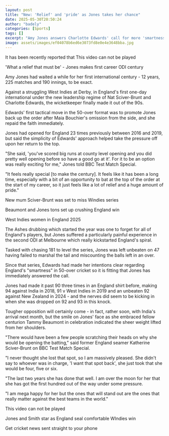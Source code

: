 ```yaml
---
layout: post
title: "New: 'Relief' and 'pride' as Jones takes her chance"
date: 2025-05-30T20:50:24
author: "badely"
categories: [Sports]
tags: []
excerpt: "Amy Jones answers Charlotte Edwards' call for more 'smartness' in 50-over cricket at the first time of asking with her first international century aft"
image: assets/images/ef04078b6ed6e3073fd8e0e4e3648bba.jpg
---
```


It has been recently reported that This video can not be played

'What a relief that must be' - Jones makes first career ODI century

Amy Jones had waited a while for her first international century - 12 years, 225 matches and 190 innings, to be exact. 

Against a struggling West Indies at Derby, in England's first one-day international under the new leadership regime of Nat Sciver-Brunt and Charlotte Edwards, the wicketkeeper finally made it out of the 90s. 

Edwards' first tactical move in the 50-over format was to promote Jones back up the order after Maia Bouchier's omission from the side, and she repaid the faith immediately. 

Jones had opened for England 23 times previously between 2016 and 2019, but said the simplicity of Edwards' approach helped take the pressure off upon her return to the top.

"She said, 'you've scored big runs at county level opening and you did pretty well opening before so have a good go at it'. For it to be an option was really exciting for me," Jones told BBC Test Match Special. 

"It feels really special [to make the century]. It feels like it has been a long time, especially with a bit of an opportunity to bat at the top of the order at the start of my career, so it just feels like a lot of relief and a huge amount of pride."

New mum Sciver-Brunt was set to miss Windies series

Beaumont and Jones tons set up crushing England win

West Indies women in England 2025

The Ashes drubbing which started the year was one to forget for all of England's players, but Jones suffered a particularly painful experience in the second ODI at Melbourne which really kickstarted England's spiral.

Tasked with chasing 181 to level the series, Jones was left unbeaten on 47 having failed to marshal the tail and miscounting the balls left in an over. 

Since that series, Edwards had made her intentions clear regarding England's "smartness" in 50-over cricket so it is fitting that Jones has immediately answered the call.

Jones had made it past 90 three times in an England shirt before, making 94 against India in 2018, 91 v West Indies in 2019 and an unbeaten 92 against New Zealand in 2024 - and the nerves did seem to be kicking in when she was dropped on 92 and 93 in this knock.

Tougher opposition will certainly come - in fact, rather soon, with India's arrival next month, but the smile on Jones' face as she embraced fellow centurion Tammy Beaumont in celebration indicated the sheer weight lifted from her shoulders. 

"There would have been a few people scratching their heads on why she would be opening the batting," said former England seamer Katherine Sciver-Brunt on BBC Test Match Special. 

"I never thought she lost that spot, so I am massively pleased. She didn't say to whoever was in charge, 'I want that spot back', she just took that she would be four, five or six. 

"The last two years she has done that well. I am over the moon for her that she has got the first hundred out of the way under some pressure. 

"I am mega happy for her but the ones that will stand out are the ones that really matter against the best teams in the world."

This video can not be played

Jones and Smith star as England seal comfortable WIndies win

Get cricket news sent straight to your phone

